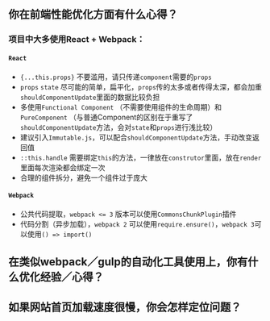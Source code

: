 ## 你在前端性能优化方面有什么心得？

### 项目中大多使用React + Webpack：

####  `React`

* `{...this.props}` 不要滥用，请只传递`component`需要的`props`
* `props` `state` 尽可能的简单，扁平化，`props`传的太多或者传得太深，都会加重`shouldComponentUpdate`里面的数据比较负担
* 多使用`Functional Component` （不需要使用组件的生命周期）和` PureComponent` （与普通Component的区别在于重写了`shouldComponentUpdate`方法，会对`state`和`props`进行浅比较）
* 建议引入`Immutable.js`，可以配合`shouldComponentUpdate`方法，手动改变返回值
* `::this.handle` 需要绑定`this`的方法，一律放在`construtor`里面，放在`render`里面每次渲染都会绑定一次
* 合理的组件拆分，避免一个组件过于庞大

#### `Webpack`

* 公共代码提取，`webpack <= 3` 版本可以使用`CommonsChunkPlugin`插件
* 代码分割（异步加载），`webpack 2` 可以使用`require.ensure()`，`webpack 3`可以使用`() => import()`

## 在类似webpack／gulp的自动化工具使用上，你有什么优化经验／心得？

## 如果网站首页加载速度很慢，你会怎样定位问题？